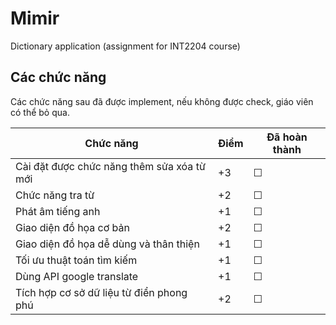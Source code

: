 # Mimir

Dictionary application (assignment for INT2204 course)

## Các chức năng

Các chức năng sau đã được implement, nếu không được check, giáo viên có thể bỏ qua.

| Chức năng                                  | Điểm | Đã hoàn thành |
|--------------------------------------------|------|---------------|
| Cài đặt được chức năng thêm sửa xóa từ mới | +3   | &#9744;       |
| Chức năng tra từ                           | +2   | &#9744;       |
| Phát âm tiếng anh                          | +1   | &#9744;       |
| Giao diện đồ họa cơ bản                    | +2   | &#9744;       |
| Giao diện đồ họa dễ dùng và thân thiện     | +1   | &#9744;       |
| Tối ưu thuật toán tìm kiếm                 | +1   | &#9744;       |
| Dùng API google translate                  | +1   | &#9744;       |
| Tích hợp cơ sở dữ liệu từ điển phong phú   | +2   | &#9744;       |